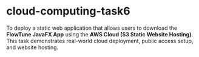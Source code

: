 # cloud-computing-task6
To deploy a static web application that allows users to download the **FlowTune JavaFX App** using the **AWS Cloud (S3 Static Website Hosting)**.   This task demonstrates real-world cloud deployment, public access setup, and website hosting.
